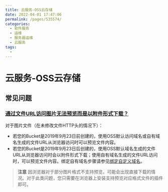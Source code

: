 ```yaml
---
title: 云服务-OSS云存储
date: 2022-04-01 17:47:06
permalink: /pages/535574/
categories: 
  - 软件服务
  - 运维
  - 服务器运维
  - 云服务
tags: 
  - 
---
```

# 云服务-OSS云存储



## 常见问题

### [通过文件URL访问图片无法预览而是以附件形式下载？](https://help.aliyun.com/document_detail/142631.html)

对于图片文件（在未修改文件HTTP头的情况下）： 

- 若您的Bucket是2019年9月23日前创建的，使用OSS默认访问域名或自有域名生成的文件URL从浏览器访问时可以预览文件内容。
- 若您的Bucket是2019年9月23日后创建的，使用OSS默认域名生成的文件URL从浏览器访问时会以附件形式下载；使用自有域名生成的文件URL访问时，可以预览文件内容。绑定自有域名步骤请参见[绑定自定义域名](https://help.aliyun.com/document_detail/31902.htm#concept-ozw-m2r-5fb)。

> **注意** 因浏览器对于部分图片格式不支持预览，可能会出现直接下载的情况。对于此类问题，您只需要在浏览器上安装支持预览对应格式文件的插件即可。